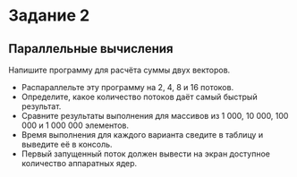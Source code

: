 # Задание 2

## Параллельные вычисления

Напишите программу для расчёта суммы двух векторов.
* Распараллельте эту программу на 2, 4, 8 и 16 потоков.
* Определите, какое количество потоков даёт самый быстрый результат. 
* Сравните результаты выполнения для массивов из 1 000, 10 000, 100 000 и 1 000 000 элементов.
* Время выполнения для каждого варианта сведите в таблицу и выведите её в консоль.
* Первый запущенный поток должен вывести на экран доступное количество аппаратных ядер.